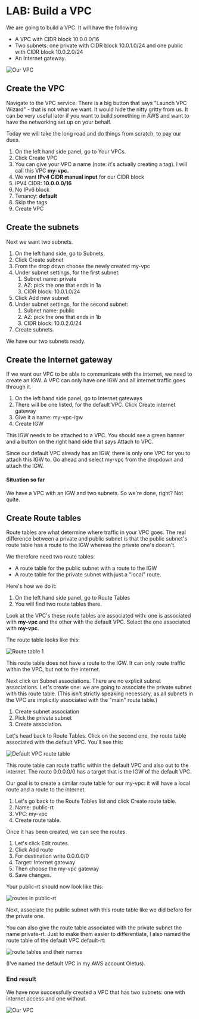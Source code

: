 # LAB: Build a VPC

We are going to build a VPC. It will have the following:

* A VPC with CIDR block 10.0.0.0/16
* Two subnets: one private with CIDR block 10.0.1.0/24 and one public with CIDR block 10.0.2.0/24
* An Internet gateway.

![Our VPC](<../../.gitbook/assets/image (20) (1).png>)

## Create the VPC

Navigate to the VPC service. There is a big button that says "Launch VPC Wizard" - that is not what we want. It would hide the nitty gritty from us. It can be very useful later if you want to build something in AWS and want to have the networking set up on your behalf.&#x20;

Today we will take the long road and do things from scratch, to pay our dues.&#x20;

1. On the left hand side panel, go to Your VPCs.&#x20;
2. Click Create VPC
3. You can give your VPC a name (note: it's actually creating a tag). I will call this VPC **my-vpc.**
4. We want **IPv4 CIDR manual input** for our CIDR block&#x20;
5. IPV4 CIDR: **10.0.0.0/16**
6. No IPv6 block&#x20;
7. Tenancy: **default**&#x20;
8. Skip the tags&#x20;
9. Create VPC

## Create the subnets

Next we want two subnets.&#x20;

1. On the left hand side, go to Subnets.
2. Click Create subnet
3. From the drop down choose the newly created my-vpc
4. Under subnet settings, for the first subnet:
   1. Subnet name: private
   2. AZ: pick the one that ends in 1a
   3. CIDR block: 10.0.1.0/24
5. Click Add new subnet
6. Under subnet settings, for the second subnet:
   1. Subnet name: public
   2. AZ: pick the one that ends in 1b
   3. CIDR block: 10.0.2.0/24
7. Create subnets.&#x20;

We have our two subnets ready.&#x20;

## Create the Internet gateway

If we want our VPC to be able to communicate with the internet, we need to create an IGW. A VPC can only have one IGW and all internet traffic goes through it.&#x20;

1. On the left hand side panel, go to Internet gateways
2. There will be one listed, for the default VPC. Click Create internet gateway
3. Give it a name: my-vpc-igw
4. Create IGW&#x20;

This IGW needs to be attached to a VPC. You should see a green banner and a button on the right hand side that says Attach to VPC.&#x20;

Since our default VPC already has an IGW, there is only one VPC for you to attach this IGW to. Go ahead and select my-vpc from the dropdown and attach the IGW.&#x20;

#### Situation so far

We have a VPC with an IGW and two subnets. So we're done, right? Not quite.&#x20;

## Create Route tables

Route tables are what determine where traffic in your VPC goes. The real difference between a private and public subnet is that the public subnet's route table has a route to the IGW whereas the private one's doesn't.&#x20;

We therefore need two route tables:

* A route table for the public subnet with a route to the IGW
* A route table for the private subnet with just a "local" route.

Here's how we do it:

1. On the left hand side panel, go to Route Tables
2. You will find two route tables there.

Look at the VPC's these route tables are associated with: one is associated with **my-vpc** and the other with the default VPC. Select the one associated with **my-vpc**.&#x20;

The route table looks like this:

![Route table 1](<../../.gitbook/assets/image (129).png>)

This route table does not have a route to the IGW. It can only route traffic within the VPC, but not to the internet.

Next click on Subnet associations. There are no explicit subnet associations. Let's create one:  we are going to associate the private subnet with this route table. (This isn't strictly speaking necessary, as all subnets in the VPC are implicitly associated with the "main" route table.)

1. Create subnet association
2. Pick the private subnet
3. Create association.&#x20;

Let's head back to Route Tables. Click on the second one, the route table associated with the default VPC. You'll see this:

![Default VPC route table](<../../.gitbook/assets/image (249).png>)

This route table can route traffic within the default VPC and also out to the internet. The route 0.0.0.0/0 has a target that is the IGW of the default VPC.&#x20;

Our goal is to create a similar route table for our my-vpc: it will have a local route and a route to the internet.&#x20;

1. Let's go back to the Route Tables list and click Create route table.&#x20;
2. Name: public-rt
3. VPC: my-vpc
4. Create route table.&#x20;

Once it has been created, we can see the routes.&#x20;

1. Let's click Edit routes.&#x20;
2. Click Add route
3. For destination write 0.0.0.0/0&#x20;
4. Target: Internet gateway&#x20;
5. Then choose the my-vpc gateway&#x20;
6. Save changes.&#x20;

Your public-rt should now look like this:

![routes in public-rt](<../../.gitbook/assets/image (101).png>)

Next, associate the public subnet with this route table like we did before for the private one.&#x20;

You can also give the route table associated with the private subnet the name private-rt. Just to make them easier to differentiate, I also named the route table of the default VPC default-rt:

![route tables and their names](<../../.gitbook/assets/image (46).png>)

(I've named the default VPC in my AWS account Oletus).&#x20;

### End result

We have now successfully created a VPC that has two subnets: one with internet access and one without.&#x20;

![Our VPC](<../../.gitbook/assets/image (451).png>)
